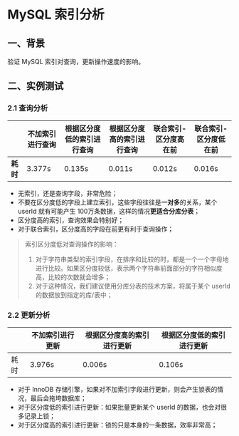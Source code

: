 # MySQL 索引分析



## 一、背景

验证 MySQL 索引对查询，更新操作速度的影响。



## 二、实例测试



### 2.1 查询分析

|          | 不加索引进行查询 | 根据区分度低的索引进行查询 | 根据区分度高的索引进行查询 | 联合索引-区分度高在前 | 联合索引-区分度低在前 |
| -------- | ---------------- | -------------------------- | -------------------------- | --------------------- | --------------------- |
| **耗时** | 3.377s           | 0.135s                     | 0.011s                     | 0.012s                | 0.016s                |

- 无索引，还是查询字段，非常危险；
- 不要在区分度低的字段上建立索引，这些字段往往是**一对多**的关系，某个 userId 就有可能产生 100万条数据，这样的情况**更适合分库分表**；
- 区分度高的索引，查询效果会特别好；
- 对于联合索引，区分度高的字段在前更有利于查询操作；

> 索引区分度低对查询操作的影响：
>
> 1. 对于字符串类型的索引字段，在排序和比较的时，都是一个一个字母地进行比较。如果区分度较低，表示两个字符串前面部分的字符相似度高，比较的次数就会增多；
> 2. 对于这种情况，我们建议使用分库分表的技术方案，将属于某个 userId 的数据放到指定的库/表中；





### 2.2 更新分析

|      | 不加索引进行更新 | 根据区分度高的索引进行更新 | 根据区分度低的索引进行更新 |
| ---- | ---------------- | -------------------------- | -------------------------- |
| 耗时 | 3.976s           | 0.006s                     | 0.106s                     |

- 对于 InnoDB 存储引擎，如果对不加索引字段进行更新，则会产生锁表的情况，最后会拖垮数据库；
- 对于区分度低的索引进行更新：如果批量更新某个 userId 的数据，也会对很多记录上锁；
- 对于区分度高的索引进行更新：锁的只是本身的一条数据，效率非常高；